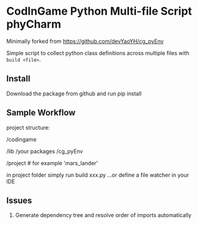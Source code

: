 # CodInGame Python Multi-file Script phyCharm

Minimally forked from https://github.com/devYaoYH/cg_pyEnv 

Simple script to collect python class definitions across multiple files with `build <file>`.

## Install

Download the package from github and run pip install **<folder where cg_pyEnv is located>**

## Sample Workflow
project structure:

 /codingame

   /lib
     /your packages
     /cg_pyEnv

   /project # for example 'mars_lander'

in project folder simply run build xxx.py
...or define a file watcher in your IDE 

## Issues

1. Generate dependency tree and resolve order of imports automatically
